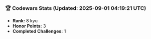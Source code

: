 ### 🏆 Codewars Stats (Updated: 2025-09-01 04:19:21 UTC)

- **Rank:** 8 kyu
- **Honor Points:** 3
- **Completed Challenges:** 1
